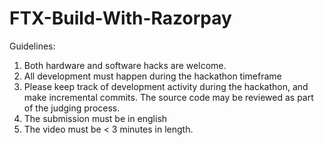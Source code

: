 # FTX-Build-With-Razorpay

Guidelines:
1. Both hardware and software hacks are welcome.
2. All development must happen during the hackathon timeframe
3. Please keep track of development activity during the hackathon, and make incremental commits. The source code may be reviewed as part of the judging process.
4. The submission must be in english
5. The video must be < 3 minutes in length.
